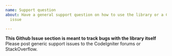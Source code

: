 ```yaml
---
name: Support question
about: Have a general support question on how to use the library or a CodeIgniter
  issue

---
```


**This Github Issue section is meant to track bugs with the library itself**
Please post generic support issues to the CodeIgniter forums or StackOverflow.
